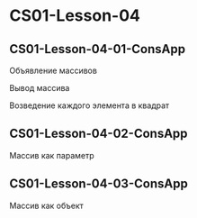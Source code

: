 # CS01-Lesson-04

## CS01-Lesson-04-01-ConsApp

Объявление массивов

Вывод массива

Возведение каждого элемента в квадрат

## CS01-Lesson-04-02-ConsApp

Массив как параметр

## CS01-Lesson-04-03-ConsApp

Массив как объект